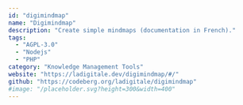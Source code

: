 ```yaml
---
id: "digimindmap"
name: "Digimindmap"
description: "Create simple mindmaps (documentation in French)."
tags:
  - "AGPL-3.0"
  - "Nodejs"
  - "PHP"
category: "Knowledge Management Tools"
website: "https://ladigitale.dev/digimindmap/#/"
github: "https://codeberg.org/ladigitale/digimindmap"
#image: "/placeholder.svg?height=300&width=400"
---
```


